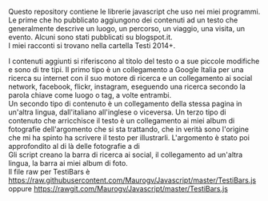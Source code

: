 Questo repository contiene le librerie javascript che uso nei miei programmi.  
Le prime che ho pubblicato aggiungono dei contenuti ad un testo che generalmente descrive un luogo, un percorso, un viaggio, una visita, un evento. Alcuni sono stati pubblicati su blogspot.it.  
I miei racconti si trovano nella cartella Testi 2014+.  

I contenuti aggiunti si riferiscono al titolo del testo o a sue piccole modifiche e sono di tre tipi. 
Il primo tipo è un collegamento a Google Italia per una ricerca su internet con il suo motore di ricerca e un collegamento ai social network, facebook, flickr, instagram, eseguendo una ricerca secondo la parola chiave come luogo o tag, a volte entrambi.  
Un secondo tipo di contenuto è un collegamento della stessa pagina in un'altra lingua, dall'italiano all'inglese o viceversa.
Un terzo tipo di contenuto che arricchisce il testo è un collegamento ai miei album di fotografie dell'argomento che si sta trattando, che in verità sono l'origine che mi ha spinto ha scrivere il testo per illustrarli. L'argomento è stato poi approfondito al di là delle fotografie a di  
Gli script creano la barra di ricerca ai social, il collegamento ad un'altra lingua, la barra ai miei album di foto.  
Il file raw per TestiBars è https://raw.githubusercontent.com/Maurogv/Javascript/master/TestiBars.js oppure https://rawgit.com/Maurogv/Javascript/master/TestiBars.js
